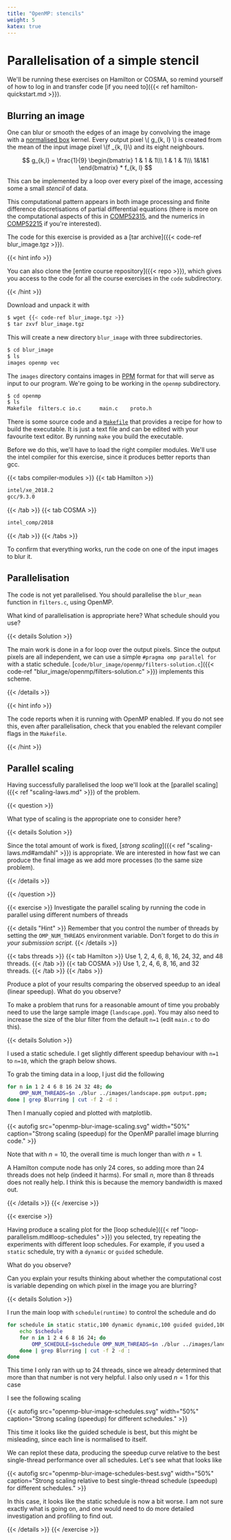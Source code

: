 ```yaml
---
title: "OpenMP: stencils"
weight: 5
katex: true
---
```


# Parallelisation of a simple stencil

We'll be running these exercises on Hamilton or COSMA, so remind
yourself of how to log in and transfer code [if you need to]({{< ref
hamilton-quickstart.md >}}).


## Blurring an image

One can blur or smooth the edges of an image by convolving the image
with a [normalised box](https://en.wikipedia.org/wiki/Box_blur)
kernel. Every output pixel \\( g_{k, l} \\) is created from the mean
of the input image pixel \\(f _{k, l}\\) and its eight neighbours.

$$
g_{k,l} = \frac{1}{9} \begin{bmatrix} 1 & 1 & 1\\\ 1 & 1 & 1\\\ 1&1&1
\end{bmatrix} * f_{k, l}
$$

This can be implemented by a loop over every pixel of the image,
accessing some a small _stencil_ of data.

This computational pattern appears in both image processing and finite
difference discretisations of partial differential equations (there is
more on the computational aspects of this in
[COMP52315](https://teaching.wence.uk/comp52315), and the numerics in
[COMP52215](https://www.dur.ac.uk/postgraduate.modules/module_description/?year=2021&module_code=COMP52215)
if you're interested).

The code for this exercise is provided as a [tar archive]({{< code-ref
blur_image.tgz >}}).

{{< hint info >}}

You can also clone the [entire course repository]({{< repo >}}), which
gives you access to the code for all the course exercises in the `code`
subdirectory.

{{< /hint >}}

Download and unpack it with

```sh
$ wget {{< code-ref blur_image.tgz >}}
$ tar zxvf blur_image.tgz
```

This will create a new directory `blur_image` with three
subdirectories.

```sh
$ cd blur_image
$ ls
images openmp vec
```

The `images` directory contains images in
[PPM](https://en.wikipedia.org/wiki/Netpbm) format for that will serve
as input to our program. We're going to be working in the `openmp` subdirectory.

```sh
$ cd openmp
$ ls
Makefile  filters.c io.c      main.c    proto.h
```

There is some source code and a
[`Makefile`](https://www.gnu.org/software/make/) that provides a
recipe for how to build the executable. It is just a text file and can
be edited with your favourite text editor. By running `make` you build
the executable.

Before we do this, we'll have to load the right compiler modules.
We'll use the intel compiler for this exercise, since it produces
better reports than gcc.

{{< tabs compiler-modules >}}
{{< tab Hamilton >}}
```sh
intel/xe_2018.2
gcc/9.3.0
```
{{< /tab >}}
{{< tab COSMA >}}
```sh
intel_comp/2018
```
{{< /tab >}}
{{< /tabs >}}

To confirm that everything works, run the code on one of the input
images to blur it.

## Parallelisation

The code is not yet parallelised. You should parallelise the
`blur_mean` function in `filters.c`, using OpenMP.

What kind of parallelisation is appropriate here? What schedule should
you use?

{{< details Solution >}}

The main work is done in a for loop over the output pixels. Since the
output pixels are all independent, we can use a simple `#pragma omp
parallel for` with a static schedule.
[`code/blur_image/openmp/filters-solution.c`]({{< code-ref
"blur_image/openmp/filters-solution.c" >}}) implements this scheme.

{{< /details >}}

{{< hint info >}}

The code reports when it is running with OpenMP enabled. If you do not
see this, even after parallelisation, check that you enabled the
relevant compiler flags in the `Makefile`.

{{< /hint >}}

## Parallel scaling

Having successfully parallelised the loop we'll look at the [parallel
scaling]({{< ref "scaling-laws.md" >}}) of the problem.

{{< question >}}

What type of scaling is the appropriate one to consider here?

{{< details Solution >}}

Since the total amount of work is fixed, [_strong scaling_]({{< ref
"scaling-laws.md#amdahl" >}}) is appropriate. We are interested in how
fast we can produce the final image as we add more processes (to the
same size problem).

{{< /details >}}

{{< /question >}}

{{< exercise >}}
Investigate the parallel scaling by running the code in parallel using
different numbers of threads

{{< details "Hint" >}}
Remember that you control the number of threads by setting the
`OMP_NUM_THREADS` environment variable. Don't forget to do this _in
your submission script_.
{{< /details >}}

{{< tabs threads >}}
{{< tab Hamilton >}}
Use 1, 2, 4, 6, 8, 16, 24, 32, and 48 threads.
{{< /tab >}}
{{< tab COSMA >}}
Use 1, 2, 4, 6, 8, 16, and 32 threads.
{{< /tab >}}
{{< /tabs >}}

Produce a plot of your results comparing the observed speedup to an
ideal (linear speedup). What do you observe?

To make a problem that runs for a reasonable amount of time you
probably need to use the large sample image (`landscape.ppm`). You may
also need to increase the size of the blur filter from the default
`n=1` (edit `main.c` to do this).

{{< details Solution >}}

I used a static schedule. I get slightly different speedup behaviour
with `n=1` to `n=10`, which the graph below shows.

To grab the timing data in a loop, I just did the following

```sh
for n in 1 2 4 6 8 16 24 32 48; do
    OMP_NUM_THREADS=$n ./blur ../images/landscape.ppm output.ppm;
done | grep Blurring | cut -f 2 -d :
```

Then I manually copied and plotted with matplotlib.

{{< autofig
    src="openmp-blur-image-scaling.svg"
    width="50%"
    caption="Strong scaling (speedup) for the OpenMP parallel image blurring code." >}}

Note that with $n=10$, the overall time is much longer than with
$n=1$.

A Hamilton compute node has only 24 cores, so adding more than 24
threads does not help (indeed it harms). For small $n$, more than 8
threads does not really help. I think this is because the memory
bandwidth is maxed out.

{{< /details >}}
{{< /exercise >}}

{{< exercise >}}

Having produce a scaling plot for the [loop schedule]({{< ref
"loop-parallelism.md#loop-schedules" >}}) you selected, try repeating
the experiments with different loop schedules. For example, if you
used a `static` schedule, try with a `dynamic` or `guided` schedule.

What do you observe? 

Can you explain your results thinking about whether the computational
cost is variable depending on which pixel in the image you are
blurring?

{{< details Solution >}}

I run the main loop with `schedule(runtime)` to control the schedule
and do
```sh
for schedule in static static,100 dynamic dynamic,100 guided guided,100; do
    echo $schedule
    for n in 1 2 4 6 8 16 24; do
        OMP_SCHEDULE=$schedule OMP_NUM_THREADS=$n ./blur ../images/landscape.ppm output.ppm;
    done | grep Blurring | cut -f 2 -d :
done
```

This time I only ran with up to 24 threads, since we already
determined that more than that number is not very helpful. I also only
used $n=1$ for this case

I see the following scaling

{{< autofig
    src="openmp-blur-image-schedules.svg"
    width="50%"
    caption="Strong scaling (speedup) for different schedules." >}}

This time it looks like the guided schedule is best, but this might be
misleading, since each line is normalised to itself.

We can replot these data, producing the speedup curve relative to the
best single-thread performance over all schedules. Let's see what that
looks like

{{< autofig
    src="openmp-blur-image-schedules-best.svg"
    width="50%"
    caption="Strong scaling relative to best single-thread schedule (speedup) for different schedules." >}}

In this case, it looks like the static schedule is now a bit worse. I
am not sure exactly what is going on, and one would need to do more
detailed investigation and profiling to find out.

{{< /details >}}
{{< /exercise >}}
